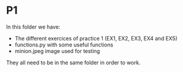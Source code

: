 # P1
In this folder we have:
- The different exercices of practice 1 (EX1, EX2, EX3, EX4 and EX5)
- functions.py with some useful functions
- minion.jpeg image used for testing 

They all need to be in the same folder in order to work. 
